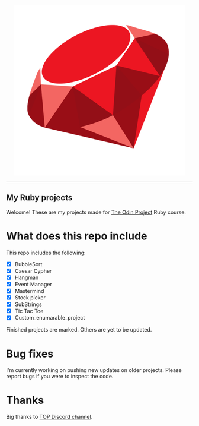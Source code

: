 <p align="center">
  <img width="460" height="460" src="./src/ruby-logo.png">
</p>

***

## My Ruby projects

Welcome! These are my projects made for [The Odin Project](www.theodinproject.com) Ruby course. 

# What does this repo include

This repo includes the following: 

- [x] BubbleSort
- [x] Caesar Cypher
- [x] Hangman
- [x] Event Manager
- [x] Mastermind
- [x] Stock picker
- [x] SubStrings
- [x] Tic Tac Toe
- [X] Custom_enumarable_project 

Finished projects are marked. Others are yet to be updated. 

# Bug fixes

I'm currently working on pushing new updates on older projects. Please report bugs if you were to inspect the code.

# Thanks 

Big thanks to [TOP Discord channel](https://discord.gg/V75WSQG). 

